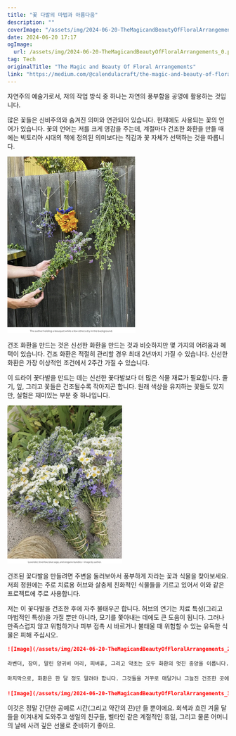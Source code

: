 ```yaml
---
title: "꽃 다발의 마법과 아름다움"
description: ""
coverImage: "/assets/img/2024-06-20-TheMagicandBeautyOfFloralArrangements_0.png"
date: 2024-06-20 17:17
ogImage: 
  url: /assets/img/2024-06-20-TheMagicandBeautyOfFloralArrangements_0.png
tag: Tech
originalTitle: "The Magic and Beauty Of Floral Arrangements"
link: "https://medium.com/@calendulacraft/the-magic-and-beauty-of-floral-arrangements-7305dd318a75"
---
```



자연주의 예술가로서, 저의 작업 방식 중 하나는 자연의 풍부함을 공영에 활용하는 것입니다.

많은 꽃들은 신비주의와 숨겨진 의미와 연관되어 있습니다. 현재에도 사용되는 꽃의 언어가 있습니다. 꽃의 언어는 저를 크게 영감을 주는데, 계절마다 건조한 화환을 만들 때에는 빅토리아 시대의 책에 정의된 의미보다는 직감과 꽃 자체가 선택하는 것을 따릅니다.

![이미지](/assets/img/2024-06-20-TheMagicandBeautyOfFloralArrangements_0.png)

건조 화환을 만드는 것은 신선한 화환을 만드는 것과 비슷하지만 몇 가지의 어려움과 혜택이 있습니다. 건조 화환은 적절히 관리할 경우 최대 2년까지 가질 수 있습니다. 신선한 화환은 가장 이상적인 조건에서 2주간 가질 수 있습니다.

<div class="content-ad"></div>

이 드라이 꽃다발을 만드는 데는 신선한 꽃다발보다 더 많은 식물 재료가 필요합니다. 줄기, 잎, 그리고 꽃들은 건조될수록 작아지곤 합니다. 원래 색상을 유지하는 꽃들도 있지만, 실험은 재미있는 부분 중 하나입니다.

![꽃다발](/assets/img/2024-06-20-TheMagicandBeautyOfFloralArrangements_1.png)

건조된 꽃다발을 만들려면 주변을 둘러보아서 풍부하게 자라는 꽃과 식물을 찾아보세요. 저희 정원에는 주로 치료용 허브와 살충제 친화적인 식물들을 기르고 있어서 이와 같은 프로젝트에 주로 사용합니다.

저는 이 꽃다발을 건조한 후에 자주 불태우곤 합니다. 허브의 연기는 치료 특성(그리고 마법적인 특성)을 가질 뿐만 아니라, 모기를 쫓아내는 데에도 큰 도움이 됩니다. 그러나 만족스럽지 않고 위험하거나 피부 접촉 시 바르거나 불태울 때 위험할 수 있는 유독한 식물은 피해 주십시오.

<div class="content-ad"></div>

```markdown
![Image](/assets/img/2024-06-20-TheMagicandBeautyOfFloralArrangements_2.png)

라벤더, 장미, 말린 양귀비 머리, 피버휴, 그리고 약초는 모두 화환의 멋진 중앙을 이룹니다. 주변에는 레몬밤, 세이지(정원 세이지 또는 다른 종류), 아르테미시아, 심지어 민트의 장독을 추가합니다. 전체적으로 직경이 줄어들 것을 염두에 두어 더 많은 초목과 꽃을 추가하고 천연 섬유 또는 끈으로 꽉 조이세요.

마지막으로, 화환은 한 달 정도 말려야 합니다. 그것들을 거꾸로 매달거나 그늘진 건조한 곳에 판지 위에 눕혀 놓습니다. 이 장채 부분은 직사광선이 들어오지 않지만 다른 화환과 약초를 실내에서 말리기도 합니다.

![Image](/assets/img/2024-06-20-TheMagicandBeautyOfFloralArrangements_3.png)
```

<div class="content-ad"></div>

이것은 정말 간단한 공예로 시간(그리고 약간의 끈)만 들 뿐이에요. 회색과 흐린 겨울 달들을 이겨내게 도와주고 생일의 친구들, 벨타인 같은 계절적인 휴일, 그리고 물론 어머니의 날에 사려 깊은 선물로 준비하기 좋아요.